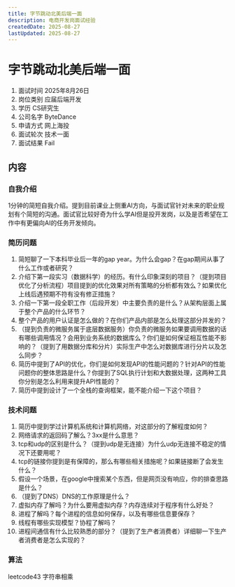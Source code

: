 ```yaml
---
title: 字节跳动北美后端一面
description: 电商开发岗面试经验
createdDate: 2025-08-27
lastUpdated: 2025-08-27
---
```

# 字节跳动北美后端一面
1. 面试时间 2025年8月26日
2. 岗位类别 应届后端开发
3. 学历 CS研究生
4. 公司名字 ByteDance
5. 申请方式 网上海投
6. 面试轮次 技术一面
7. 面试结果 Fail

## 内容

### 自我介绍
1分钟的简短自我介绍。提到目前课业上侧重AI方向，与面试官针对未来的职业规划有个简短的沟通。面试官比较好奇为什么学AI但是投开发岗，以及是否希望在工作中有更偏向AI的任务开发倾向。

### 简历问题
1. 简短聊了一下本科毕业后一年的gap year。为什么会gap？在gap期间从事了什么工作或者研究？
2. 介绍下第一段实习（数据科学）的经历。有什么印象深刻的项目？（提到项目优化了分析流程）项目提到的优化效果对所有策略的分析都有效么？如果优化上线后遇预期不符有没有修正措施？
3. 介绍一下第一段全职工作（后段开发）中主要负责的是什么？从架构层面上属于整个产品的什么环节？
4. 整个产品的用户认证是怎么做的？在你们产品内部是怎么处理这部分并发的？
5. （提到负责的微服务属于底层数据服务）你负责的微服务如果要调用数据的话有哪些调用情况？会用到业务系统的数据库么？你们是如何保证相互性能不影响的？（提到了用数据分库和分片）实际生产中怎么对数据库进行分片以及怎么同步？
6. 简历中提到了API的优化，你们是如何发现API的性能问题的？针对API的性能问题你的整体思路是什么？你提到了SQL执行计划和大数据处理，这两种工具你分别是怎么利用来提升API性能的？
7. 简历中提到设计了一个全栈的查询框架，能不能介绍一下这个项目？

### 技术问题
1. 简历中提到学过计算机系统和计算机网络，对这部分的了解程度如何？
2. 网络请求的返回码了解么？3xx是什么意思？
3. tcp和udp的区别是什么？（提到udp是无连接）为什么udp无连接不稳定的情况下还要用呢？
4. tcp的链接你提到是有保障的，那么有哪些相关措施呢？如果链接断了会发生什么？
5. 假设一个场景，在google中搜索某个东西，但是网页没有响应，你的排查思路是什么？
6. （提到了DNS）DNS的工作原理是什么？
7. 虚拟内存了解吗？为什么要用虚拟内存？内存连续对于程序有什么好处？
8. 进程了解吗？每个进程的信息如何保存，以及有哪些信息要保存？
9. 线程有哪些实现模型？协程了解吗？
10. 进程间通信有什么比较熟悉的部分？（提到了生产者消费者）详细聊一下生产者消费者是怎么实现的？

### 算法
leetcode43 字符串相乘
